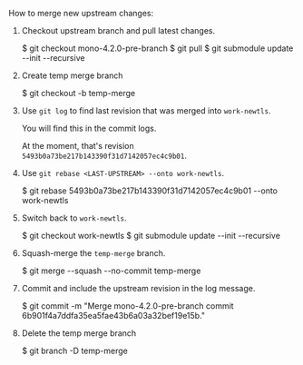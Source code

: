 How to merge new upstream changes:

1. Checkout upstream branch and pull latest changes.

   $ git checkout mono-4.2.0-pre-branch
   $ git pull
   $ git submodule update --init --recursive

2. Create temp merge branch

   $ git checkout -b temp-merge
   
3. Use `git log` to find last revision that was merged into `work-newtls`.

   You will find this in the commit logs.
   
   At the moment, that's revision `5493b0a73be217b143390f31d7142057ec4c9b01`.
   
4. Use `git rebase <LAST-UPSTREAM> --onto work-newtls`.

   $ git rebase 5493b0a73be217b143390f31d7142057ec4c9b01 --onto work-newtls
   
5. Switch back to `work-newtls`.

   $ git checkout work-newtls
   $ git submodule update --init --recursive
   
6. Squash-merge the `temp-merge` branch.

   $ git merge --squash --no-commit temp-merge
   
7. Commit and include the upstream revision in the log message.

   $ git commit -m "Merge mono-4.2.0-pre-branch commit 6b901f4a7ddfa35ea5fae43b6a03a32bef19e15b."
   
8. Delete the temp merge branch

   $ git branch -D temp-merge
   

